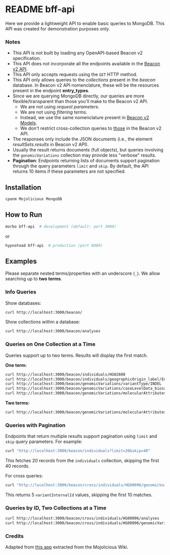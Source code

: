 
# README bff-api

Here we provide a lightweight API to enable basic queries to MongoDB. This API was created for demonstration purposes only.  

### Notes

- This API is not built by loading any OpenAPI-based Beacon v2 specification.
- This API does not incorporate all the endpoints available in the [Beacon v2 API](https://github.com/ga4gh-beacon/beacon-framework-v2).
- This API only accepts requests using the `GET` HTTP method.
- This API only allows queries to the _collections_ present in the _beacon_ database. In Beacon v2 API nomenclature, these will be the resources present in the endpoint **entry_types**.
- Since we are querying MongoDB directly, our queries are more flexible/transparent than those you'll make to the Beacon v2 API.
  - We are not using _request parameters_.
  - We are not using _filtering terms_.
  - Instead, we use the same nomenclature present in [Beacon v2 Models](https://beacon-schema-2.readthedocs.io/en/latest).
  - We don't restrict cross-collection queries to [those](https://github.com/EGA-archive/beacon-2.x/wiki/Implementation#entities) in the Beacon v2 API.
- The responses only include the JSON documents (i.e., the element _resultSets.results_ in Beacon v2 API).
- Usually the result returns documents (full objects), but queries involving the `genomicVariations` collection may provide less "verbose" results.
- **Pagination**: Endpoints returning lists of documents support pagination through the query parameters `limit` and `skip`. By default, the API returns 10 items if these parameters are not specified.

## Installation

```bash
cpanm Mojolicious MongoDB
```

## How to Run

```bash
morbo bff-api  # development (default: port 3000)
```
or 

```bash
hypnotoad bff-api  # production (port 8080)
```

## Examples

Please separate nested terms/properties with an underscore (`_`). We allow searching up to **two terms**.

### Info Queries

Show databases:
```bash
curl http://localhost:3000/beacon/
```

Show collections within a database:
```bash
curl http://localhost:3000/beacon/analyses
```

### Queries on One Collection at a Time

Queries support up to two terms. Results will display the first match.

**One term:**
```bash
curl http://localhost:3000/beacon/individuals/HG02600
curl http://localhost:3000/beacon/individuals/geographicOrigin_label/England
curl http://localhost:3000/beacon/genomicVariations/variantType/INDEL
curl http://localhost:3000/beacon/genomicVariations/caseLevelData_biosampleId/HG02600
curl http://localhost:3000/beacon/genomicVariations/molecularAttributes_geneIds/TP53
```

**Two terms:**
```bash
curl http://localhost:3000/beacon/genomicVariations/molecularAttributes_geneIds/ACE2/variantType/SNP
```

### Queries with Pagination

Endpoints that return multiple results support pagination using `limit` and `skip` query parameters. For example:
```bash
curl "http://localhost:3000/beacon/individuals?limit=20&skip=40"
```
This fetches 20 records from the `individuals` collection, skipping the first 40 records.

For cross queries:
```bash
curl "http://localhost:3000/beacon/cross/individuals/HG00096/genomicVariations?limit=5&skip=10"
```
This returns 5 `variantInternalId` values, skipping the first 10 matches.

### Queries by ID, Two Collections at a Time

```bash
curl http://localhost:3000/beacon/cross/individuals/HG00096/analyses
curl http://localhost:3000/beacon/cross/individuals/HG00096/genomicVariations  # variantInternalId for first 10 matches
```

### Credits

Adapted from [this app](https://gist.github.com/jshy/fa209c35d54551a70060) extracted from the Mojolicious Wiki.
